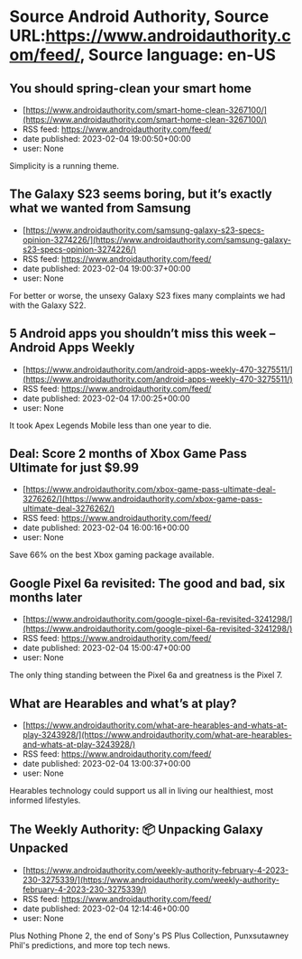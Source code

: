 # Source Android Authority, Source URL:https://www.androidauthority.com/feed/, Source language: en-US

## You should spring-clean your smart home
 - [https://www.androidauthority.com/smart-home-clean-3267100/](https://www.androidauthority.com/smart-home-clean-3267100/)
 - RSS feed: https://www.androidauthority.com/feed/
 - date published: 2023-02-04 19:00:50+00:00
 - user: None

Simplicity is a running theme.

## The Galaxy S23 seems boring, but it’s exactly what we wanted from Samsung
 - [https://www.androidauthority.com/samsung-galaxy-s23-specs-opinion-3274226/](https://www.androidauthority.com/samsung-galaxy-s23-specs-opinion-3274226/)
 - RSS feed: https://www.androidauthority.com/feed/
 - date published: 2023-02-04 19:00:37+00:00
 - user: None

For better or worse, the unsexy Galaxy S23 fixes many complaints we had with the Galaxy S22.

## 5 Android apps you shouldn’t miss this week – Android Apps Weekly
 - [https://www.androidauthority.com/android-apps-weekly-470-3275511/](https://www.androidauthority.com/android-apps-weekly-470-3275511/)
 - RSS feed: https://www.androidauthority.com/feed/
 - date published: 2023-02-04 17:00:25+00:00
 - user: None

It took Apex Legends Mobile less than one year to die.

## Deal: Score 2 months of Xbox Game Pass Ultimate for just $9.99
 - [https://www.androidauthority.com/xbox-game-pass-ultimate-deal-3276262/](https://www.androidauthority.com/xbox-game-pass-ultimate-deal-3276262/)
 - RSS feed: https://www.androidauthority.com/feed/
 - date published: 2023-02-04 16:00:16+00:00
 - user: None

Save 66% on the best Xbox gaming package available.

## Google Pixel 6a revisited: The good and bad, six months later
 - [https://www.androidauthority.com/google-pixel-6a-revisited-3241298/](https://www.androidauthority.com/google-pixel-6a-revisited-3241298/)
 - RSS feed: https://www.androidauthority.com/feed/
 - date published: 2023-02-04 15:00:47+00:00
 - user: None

The only thing standing between the Pixel 6a and greatness is the Pixel 7.

## What are Hearables and what’s at play?
 - [https://www.androidauthority.com/what-are-hearables-and-whats-at-play-3243928/](https://www.androidauthority.com/what-are-hearables-and-whats-at-play-3243928/)
 - RSS feed: https://www.androidauthority.com/feed/
 - date published: 2023-02-04 13:00:37+00:00
 - user: None

Hearables technology could support us all in living our healthiest, most informed lifestyles.

## The Weekly Authority: 📦 Unpacking Galaxy Unpacked
 - [https://www.androidauthority.com/weekly-authority-february-4-2023-230-3275339/](https://www.androidauthority.com/weekly-authority-february-4-2023-230-3275339/)
 - RSS feed: https://www.androidauthority.com/feed/
 - date published: 2023-02-04 12:14:46+00:00
 - user: None

Plus Nothing Phone 2, the end of Sony's PS Plus Collection, Punxsutawney Phil's predictions, and more top tech news.
